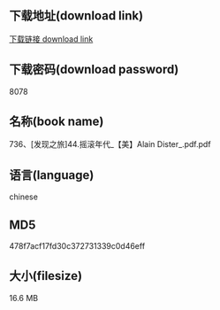 ## 下载地址(download link)
[下载链接 download link](https://voluble-croquembouche-d321dc.netlify.app/?s=736%E3%80%81%5B%E5%8F%91%E7%8E%B0%E4%B9%8B%E6%97%85%5D44.%E6%91%87%E6%BB%9A%E5%B9%B4%E4%BB%A3_%E3%80%90%E7%BE%8E%E3%80%91Alain+Dister_.pdf)

## 下载密码(download password)
8078

## 名称(book name)
736、[发现之旅]44.摇滚年代_【美】Alain Dister_.pdf.pdf

## 语言(language)
chinese

## MD5
478f7acf17fd30c372731339c0d46eff

## 大小(filesize)
16.6 MB
